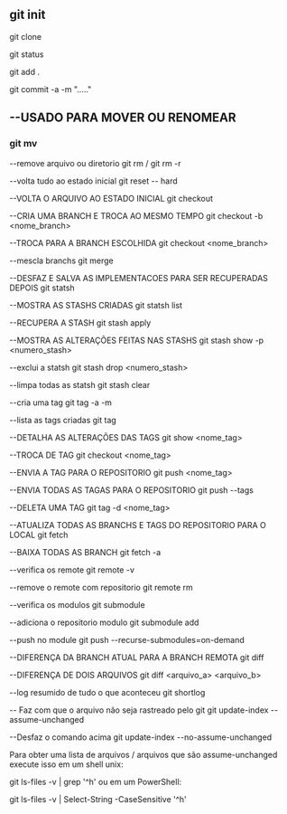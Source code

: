 ## git init

git clone

git status

git add .

git commit -a -m "....."

## --USADO PARA MOVER OU RENOMEAR
### git mv

--remove arquivo ou diretorio
git rm / git rm -r 

--volta tudo ao estado inicial
git reset -- hard <repo>

--VOLTA O ARQUIVO AO ESTADO INICIAL
git checkout <arquivo>

--CRIA UMA BRANCH E TROCA AO MESMO TEMPO
git checkout -b <nome_branch>

--TROCA PARA A BRANCH ESCOLHIDA
git checkout <nome_branch>

--mescla branchs
git merge

--DESFAZ E SALVA AS IMPLEMENTACOES PARA SER RECUPERADAS DEPOIS
git statsh

--MOSTRA AS STASHS CRIADAS
git statsh list

--RECUPERA A STASH
git stash apply <numero-stash>

--MOSTRA AS ALTERAÇÕES FEITAS NAS STASHS
git stash show -p <numero_stash>

--exclui a statsh
git stash drop <numero_stash>

--limpa todas as statsh
git stash clear 

--cria uma tag
git tag -a <nome> -m <mensagem>

--lista as tags criadas
git tag

--DETALHA AS ALTERAÇÕES DAS TAGS
git show <nome_tag>

--TROCA DE TAG
git checkout <nome_tag>

--ENVIA A TAG PARA O REPOSITORIO
git push <repo> <nome_tag>

--ENVIA TODAS AS TAGAS PARA O REPOSITORIO
git push <repo> --tags

--DELETA UMA TAG
git tag -d <nome_tag>

--ATUALIZA TODAS AS BRANCHS E TAGS DO REPOSITORIO PARA O LOCAL
git fetch

--BAIXA TODAS AS BRANCH
git fetch -a

--verifica os remote
 git remote -v

--remove o remote com repositorio
git remote rm <repo>

--verifica os modulos
git submodule

--adiciona o repositorio modulo
git submodule add <repo>

--push no module
git push --recurse-submodules=on-demand 

--DIFERENÇA DA BRANCH ATUAL PARA A BRANCH REMOTA
git diff

--DIFERENÇA DE DOIS ARQUIVOS
git diff <arquivo_a> <arquivo_b>

--log resumido de tudo o que aconteceu
git shortlog

-- Faz com que o arquivo não seja rastreado pelo git
git update-index --assume-unchanged <file>

--Desfaz o comando acima
git update-index --no-assume-unchanged <file>


Para obter uma lista de arquivos / arquivos que são assume-unchanged execute isso em um shell unix:

git ls-files -v | grep '^h'
ou em um PowerShell:

git ls-files -v | Select-String -CaseSensitive '^h'

